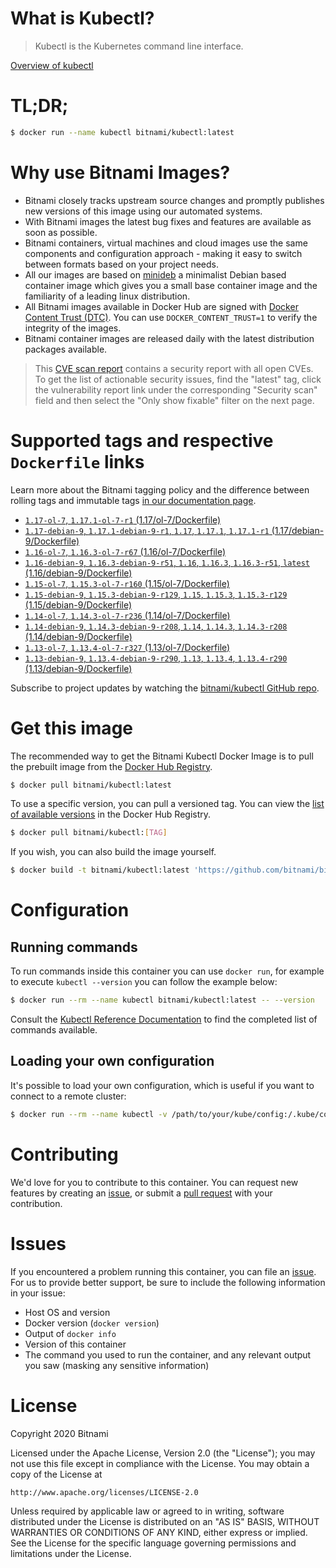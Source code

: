 
# What is Kubectl?

> Kubectl is the Kubernetes command line interface.

[Overview of kubectl](https://kubernetes.io/docs/reference/kubectl/overview/)

# TL;DR;

```bash
$ docker run --name kubectl bitnami/kubectl:latest
```

# Why use Bitnami Images?

* Bitnami closely tracks upstream source changes and promptly publishes new versions of this image using our automated systems.
* With Bitnami images the latest bug fixes and features are available as soon as possible.
* Bitnami containers, virtual machines and cloud images use the same components and configuration approach - making it easy to switch between formats based on your project needs.
* All our images are based on [minideb](https://github.com/bitnami/minideb) a minimalist Debian based container image which gives you a small base container image and the familiarity of a leading linux distribution.
* All Bitnami images available in Docker Hub are signed with [Docker Content Trust (DTC)](https://docs.docker.com/engine/security/trust/content_trust/). You can use `DOCKER_CONTENT_TRUST=1` to verify the integrity of the images.
* Bitnami container images are released daily with the latest distribution packages available.


> This [CVE scan report](https://quay.io/repository/bitnami/kubectl?tab=tags) contains a security report with all open CVEs. To get the list of actionable security issues, find the "latest" tag, click the vulnerability report link under the corresponding "Security scan" field and then select the "Only show fixable" filter on the next page.

# Supported tags and respective `Dockerfile` links

Learn more about the Bitnami tagging policy and the difference between rolling tags and immutable tags [in our documentation page](https://docs.bitnami.com/containers/how-to/understand-rolling-tags-containers/).


* [`1.17-ol-7`, `1.17.1-ol-7-r1` (1.17/ol-7/Dockerfile)](https://github.com/bitnami/bitnami-docker-kubectl/blob/1.17.1-ol-7-r1/1.17/ol-7/Dockerfile)
* [`1.17-debian-9`, `1.17.1-debian-9-r1`, `1.17`, `1.17.1`, `1.17.1-r1` (1.17/debian-9/Dockerfile)](https://github.com/bitnami/bitnami-docker-kubectl/blob/1.17.1-debian-9-r1/1.17/debian-9/Dockerfile)
* [`1.16-ol-7`, `1.16.3-ol-7-r67` (1.16/ol-7/Dockerfile)](https://github.com/bitnami/bitnami-docker-kubectl/blob/1.16.3-ol-7-r67/1.16/ol-7/Dockerfile)
* [`1.16-debian-9`, `1.16.3-debian-9-r51`, `1.16`, `1.16.3`, `1.16.3-r51`, `latest` (1.16/debian-9/Dockerfile)](https://github.com/bitnami/bitnami-docker-kubectl/blob/1.16.3-debian-9-r51/1.16/debian-9/Dockerfile)
* [`1.15-ol-7`, `1.15.3-ol-7-r160` (1.15/ol-7/Dockerfile)](https://github.com/bitnami/bitnami-docker-kubectl/blob/1.15.3-ol-7-r160/1.15/ol-7/Dockerfile)
* [`1.15-debian-9`, `1.15.3-debian-9-r129`, `1.15`, `1.15.3`, `1.15.3-r129` (1.15/debian-9/Dockerfile)](https://github.com/bitnami/bitnami-docker-kubectl/blob/1.15.3-debian-9-r129/1.15/debian-9/Dockerfile)
* [`1.14-ol-7`, `1.14.3-ol-7-r236` (1.14/ol-7/Dockerfile)](https://github.com/bitnami/bitnami-docker-kubectl/blob/1.14.3-ol-7-r236/1.14/ol-7/Dockerfile)
* [`1.14-debian-9`, `1.14.3-debian-9-r208`, `1.14`, `1.14.3`, `1.14.3-r208` (1.14/debian-9/Dockerfile)](https://github.com/bitnami/bitnami-docker-kubectl/blob/1.14.3-debian-9-r208/1.14/debian-9/Dockerfile)
* [`1.13-ol-7`, `1.13.4-ol-7-r327` (1.13/ol-7/Dockerfile)](https://github.com/bitnami/bitnami-docker-kubectl/blob/1.13.4-ol-7-r327/1.13/ol-7/Dockerfile)
* [`1.13-debian-9`, `1.13.4-debian-9-r290`, `1.13`, `1.13.4`, `1.13.4-r290` (1.13/debian-9/Dockerfile)](https://github.com/bitnami/bitnami-docker-kubectl/blob/1.13.4-debian-9-r290/1.13/debian-9/Dockerfile)

Subscribe to project updates by watching the [bitnami/kubectl GitHub repo](https://github.com/bitnami/bitnami-docker-kubectl).

# Get this image

The recommended way to get the Bitnami Kubectl Docker Image is to pull the prebuilt image from the [Docker Hub Registry](https://hub.docker.com/r/bitnami/kubectl).

```bash
$ docker pull bitnami/kubectl:latest
```

To use a specific version, you can pull a versioned tag. You can view the [list of available versions](https://hub.docker.com/r/bitnami/kubectl/tags/) in the Docker Hub Registry.

```bash
$ docker pull bitnami/kubectl:[TAG]
```

If you wish, you can also build the image yourself.

```bash
$ docker build -t bitnami/kubectl:latest 'https://github.com/bitnami/bitnami-docker-kubectl.git#master:1.16/debian-9'
```

# Configuration

## Running commands

To run commands inside this container you can use `docker run`, for example to execute `kubectl --version` you can follow the example below:

```bash
$ docker run --rm --name kubectl bitnami/kubectl:latest -- --version
```

Consult the [Kubectl Reference Documentation](https://kubernetes.io/docs/reference/generated/kubectl/kubectl-commands) to find the completed list of commands available.

## Loading your own configuration

It's possible to load your own configuration, which is useful if you want to connect to a remote cluster:

```bash
$ docker run --rm --name kubectl -v /path/to/your/kube/config:/.kube/config bitnami/kubectl:latest
```

# Contributing

We'd love for you to contribute to this container. You can request new features by creating an [issue](https://github.com/bitnami/bitnami-docker-kubectl/issues), or submit a [pull request](https://github.com/bitnami/bitnami-docker-kubectl/pulls) with your contribution.

# Issues

If you encountered a problem running this container, you can file an [issue](https://github.com/bitnami/bitnami-docker-kubectl/issues). For us to provide better support, be sure to include the following information in your issue:

- Host OS and version
- Docker version (`docker version`)
- Output of `docker info`
- Version of this container
- The command you used to run the container, and any relevant output you saw (masking any sensitive information)

# License

Copyright 2020 Bitnami

Licensed under the Apache License, Version 2.0 (the "License");
you may not use this file except in compliance with the License.
You may obtain a copy of the License at

    http://www.apache.org/licenses/LICENSE-2.0

Unless required by applicable law or agreed to in writing, software
distributed under the License is distributed on an "AS IS" BASIS,
WITHOUT WARRANTIES OR CONDITIONS OF ANY KIND, either express or implied.
See the License for the specific language governing permissions and
limitations under the License.
